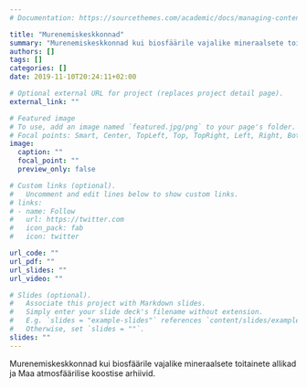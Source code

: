 ```yaml
---
# Documentation: https://sourcethemes.com/academic/docs/managing-content/

title: "Murenemiskeskkonnad"
summary: "Murenemiskeskkonnad kui biosfäärile vajalike mineraalsete toitainete allikad ja Maa atmosfäärilise koostise arhiivid."
authors: []
tags: []
categories: []
date: 2019-11-10T20:24:11+02:00

# Optional external URL for project (replaces project detail page).
external_link: ""

# Featured image
# To use, add an image named `featured.jpg/png` to your page's folder.
# Focal points: Smart, Center, TopLeft, Top, TopRight, Left, Right, BottomLeft, Bottom, BottomRight.
image:
  caption: ""
  focal_point: ""
  preview_only: false

# Custom links (optional).
#   Uncomment and edit lines below to show custom links.
# links:
# - name: Follow
#   url: https://twitter.com
#   icon_pack: fab
#   icon: twitter

url_code: ""
url_pdf: ""
url_slides: ""
url_video: ""

# Slides (optional).
#   Associate this project with Markdown slides.
#   Simply enter your slide deck's filename without extension.
#   E.g. `slides = "example-slides"` references `content/slides/example-slides.md`.
#   Otherwise, set `slides = ""`.
slides: ""
---
```


Murenemiskeskkonnad kui biosfäärile vajalike mineraalsete toitainete allikad ja Maa atmosfäärilise koostise arhiivid.
